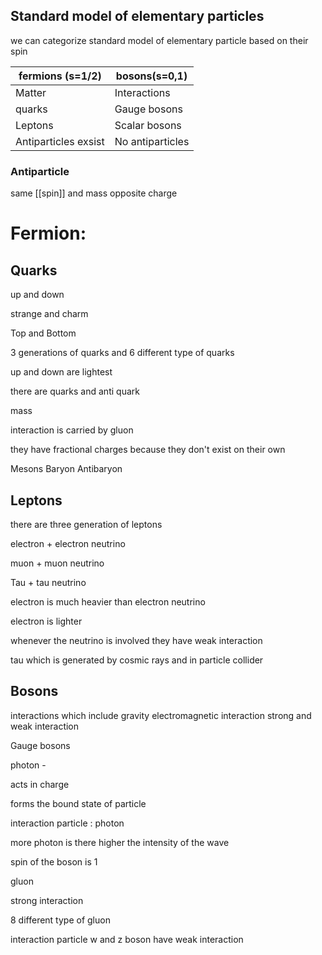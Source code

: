 


## Standard model of elementary particles




we can categorize standard model of elementary particle based on their spin 


| fermions (s=1/2)     | bosons(s=0,1)    |
| -------------------- | ---------------- |
| Matter               | Interactions     |
| quarks               | Gauge bosons     |
| Leptons              | Scalar bosons    |
| Antiparticles exsist | No antiparticles |


### Antiparticle

same [[spin]] and mass
opposite charge

# Fermion:


## Quarks


up and down

strange and charm

Top and Bottom

3 generations of quarks and 6 different type of quarks

up and down are lightest

there are quarks and anti quark

mass 

interaction is carried by gluon

they have fractional charges because they don't exist on their own

Mesons Baryon Antibaryon


## Leptons

there are three generation of leptons

electron  + electron neutrino

muon + muon neutrino

Tau + tau neutrino

electron is much heavier than electron neutrino

electron is lighter

whenever the neutrino is involved they have weak interaction


tau which is generated by cosmic rays and in particle collider



## Bosons

interactions which include gravity electromagnetic interaction strong and weak interaction

Gauge bosons 

photon - 

acts in charge

forms the bound state of particle

interaction particle : photon

more photon is there higher the intensity of the wave

spin of the boson is 1


gluon

strong interaction

8 different type of gluon

interaction particle w and z boson have weak interaction











